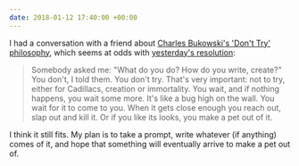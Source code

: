 ```yaml
---
date: 2018-01-12 17:40:00 +00:00
---
```

I had a conversation with a friend about [Charles Bukowski's 'Don't Try' philosophy](https://bukowski.net/dont-try.php), which seems at odds with [yesterday's resolution](/baby-steps/):

> Somebody asked me: "What do you do? How do you write, create?" You don't, I told them. You don't try. That's very important: not to try, either for Cadillacs, creation or immortality. You wait, and if nothing happens, you wait some more. It's like a bug high on the wall. You wait for it to come to you. When it gets close enough you reach out, slap out and kill it. Or if you like its looks, you make a pet out of it.

I think it still fits. My plan is to take a prompt, write whatever (if anything) comes of it, and hope that something will eventually arrive to make a pet out of.
